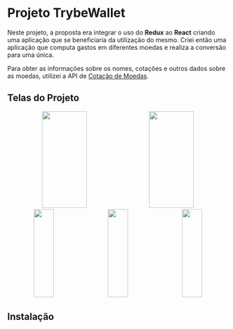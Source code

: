 # Projeto TrybeWallet

Neste projeto, a proposta era integrar o uso do **Redux** ao **React** criando uma aplicação que se beneficiaria da utilização do mesmo. Criei então uma aplicação que computa gastos em diferentes moedas e realiza a conversão para uma única.

Para obter as informações sobre os nomes, cotações e outros dados sobre as moedas, utilizei a API de [Cotação de Moedas](https://docs.awesomeapi.com.br/api-de-moedas).

## Telas do Projeto

<div align="center">
  <img height="220em" width="45%" src="https://github.com/IsaacBonfim/16-projeto-trybewallet/assets/19375752/fc6dea6e-32ef-47b8-9387-3e397e2ab454" />&emsp;
  <img height="220em" width="45%" src="https://github.com/IsaacBonfim/16-projeto-trybewallet/assets/19375752/06b06207-2fc3-4e68-82a3-b1e0b7a28b9c" />
</div>
<div align="center">
  <img height="200em" width="30%" src="https://github.com/IsaacBonfim/16-projeto-trybewallet/assets/19375752/664a846a-3f7a-4747-9f4b-11a53f7e733d" />&emsp;
  <img height="200em" width="30%" src="https://github.com/IsaacBonfim/16-projeto-trybewallet/assets/19375752/a53a093a-e9cb-4ade-be64-61a115345aae" />&emsp;
  <img height="200em" width="30%" src="https://github.com/IsaacBonfim/16-projeto-trybewallet/assets/19375752/6adc4a59-4e99-4e61-8ba2-4187a028cda6"/>
</div>

## Instalação